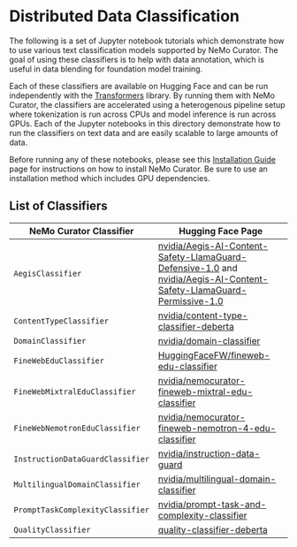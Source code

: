 # Distributed Data Classification
The following is a set of Jupyter notebook tutorials which demonstrate how to use various text classification models supported by NeMo Curator.
The goal of using these classifiers is to help with data annotation, which is useful in data blending for foundation model training.

Each of these classifiers are available on Hugging Face and can be run independently with the [Transformers](https://github.com/huggingface/transformers) library.
By running them with NeMo Curator, the classifiers are accelerated using a heterogenous pipeline setup where tokenization is run across CPUs and model inference is run across GPUs.
Each of the Jupyter notebooks in this directory demonstrate how to run the classifiers on text data and are easily scalable to large amounts of data.

Before running any of these notebooks, please see this [Installation Guide](https://docs.nvidia.com/nemo/curator/latest/admin/installation.html#admin-installation) page for instructions on how to install NeMo Curator. Be sure to use an installation method which includes GPU dependencies.

## List of Classifiers

<div align="center">

| NeMo Curator Classifier | Hugging Face Page |
| --- | --- |
| `AegisClassifier` | [nvidia/Aegis-AI-Content-Safety-LlamaGuard-Defensive-1.0](https://huggingface.co/nvidia/Aegis-AI-Content-Safety-LlamaGuard-Defensive-1.0) and [nvidia/Aegis-AI-Content-Safety-LlamaGuard-Permissive-1.0](https://huggingface.co/nvidia/Aegis-AI-Content-Safety-LlamaGuard-Permissive-1.0) |
| `ContentTypeClassifier` | [nvidia/content-type-classifier-deberta](https://huggingface.co/nvidia/content-type-classifier-deberta) |
| `DomainClassifier` | [nvidia/domain-classifier](https://huggingface.co/nvidia/domain-classifier) |
| `FineWebEduClassifier` | [HuggingFaceFW/fineweb-edu-classifier](https://huggingface.co/HuggingFaceFW/fineweb-edu-classifier) |
| `FineWebMixtralEduClassifier` | [nvidia/nemocurator-fineweb-mixtral-edu-classifier](https://huggingface.co/nvidia/nemocurator-fineweb-mixtral-edu-classifier) |
| `FineWebNemotronEduClassifier` | [nvidia/nemocurator-fineweb-nemotron-4-edu-classifier](https://huggingface.co/nvidia/nemocurator-fineweb-nemotron-4-edu-classifier) |
| `InstructionDataGuardClassifier` | [nvidia/instruction-data-guard](https://huggingface.co/nvidia/instruction-data-guard) |
| `MultilingualDomainClassifier` | [nvidia/multilingual-domain-classifier](https://huggingface.co/nvidia/multilingual-domain-classifier) |
| `PromptTaskComplexityClassifier` | [nvidia/prompt-task-and-complexity-classifier](https://huggingface.co/nvidia/prompt-task-and-complexity-classifier) |
| `QualityClassifier` | [quality-classifier-deberta](https://huggingface.co/nvidia/quality-classifier-deberta) |

</div>
